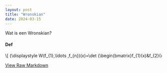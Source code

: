 ```yaml
---
layout: post
title: "Wronskian"
date: 2024-03-15
---
```


<style>
.math-container {
    max-width: 100%;
    overflow-x: auto;
    white-space: nowrap;
}
</style>

Wat is een Wronskian? 
#### Def
<div class="math-container">\[
{\displaystyle W(f_{1},\ldots ,f_{n})(x)=\det {\begin{bmatrix}f_{1}(x)&f_{2}(x)&\cdots &f_{n}(x)\\f_{1}'(x)&f_{2}'(x)&\cdots &f_{n}'(x)\\\vdots &\vdots &\ddots &\vdots \\f_{1}^{(n-1)}(x)&f_{2}^{(n-1)}(x)&\cdots &f_{n}^{(n-1)}(x)\end{bmatrix}}.}
\]</div>


[View Raw Markdown](/assets/md/Wronskian.md)
